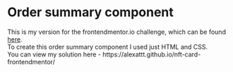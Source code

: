 # Order summary component
 
<p>
 This is my version for the frontendmentor.io challenge, which can be found <a href="https://www.frontendmentor.io/challenges/order-summary-component-QlPmajDUj" target="_blank">here</a>.</br>
 To create this order summary component I used just HTML and CSS.<br>
 You can view my solution here - https://alexattt.github.io/nft-card-frontendmentor/
<p>
